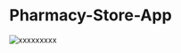 # Pharmacy-Store-App

![xxxxxxxxx](https://raw.githubusercontent.com/your-username/your-repository/main/app.jpg)

